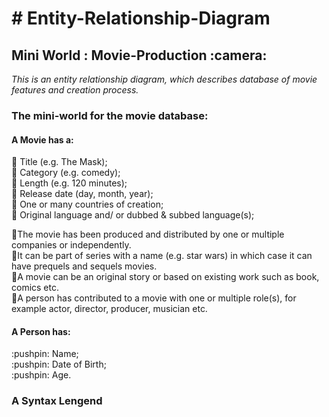 <h1> # Entity-Relationship-Diagram </h1> 
 
 <h2> Mini World : Movie-Production :camera: </h2>
 
*This is an entity relationship diagram, which describes database of movie features and creation process.*


<h3> The mini-world for the movie database: </h3>

<h4> A Movie has a:</h4>

:pushpin: Title (e.g. The Mask); <br>
:pushpin: Category (e.g. comedy); <br>
:pushpin: Length (e.g. 120 minutes);<br>
:pushpin: Release date (day, month, year);<br>
:pushpin: One or many countries of creation;<br>
:pushpin: Original language and/ or dubbed & subbed language(s);<br>

:tangerine:The movie has been produced and distributed by one or multiple companies or independently. <br>
:tangerine:It can be part of series with a name (e.g. star wars) in which case it can have prequels and sequels movies. <br>
:tangerine:A movie can be an original story or based on existing work such as book, comics etc.<br>
:tangerine:A person has contributed to a movie with one or multiple role(s), for example actor, director, producer, musician etc.<br>

<h4> A Person has: </h4>
:pushpin: Name;<br>
:pushpin: Date of Birth;<br>
:pushpin: Age.<br>

<h3> A Syntax Lengend </h3>




